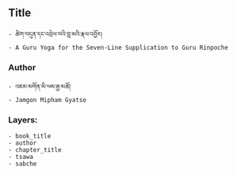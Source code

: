 ## Title
	- ཚིག་བདུན་དང་འབྲེལ་བའི་བླ་མའི་རྣལ་འབྱོར།
	- A Guru Yoga for the Seven-Line Supplication to Guru Rinpoche

### Author
	- འཇམ་མགོན་མི་ཕམ་རྒྱ་མཚོ།
	- Jamgon Mipham Gyatso

### Layers:
	- book_title
	- author
	- chapter_title
	- tsawa
	- sabche
